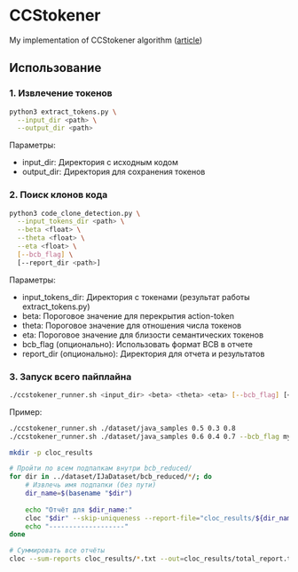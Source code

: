 # CCStokener

My implementation of CCStokener algorithm ([article](https://www.sciencedirect.com/science/article/abs/pii/S0164121223000134))

## Использование

### 1. Извлечение токенов
```bash
python3 extract_tokens.py \
  --input_dir <path> \
  --output_dir <path>
```

Параметры:
- input_dir: Директория с исходным кодом
- output_dir: Директория для сохранения токенов

### 2. Поиск клонов кода

```bash
python3 code_clone_detection.py \
  --input_tokens_dir <path> \
  --beta <float> \
  --theta <float> \
  --eta <float> \
  [--bcb_flag] \
  [--report_dir <path>]
```

Параметры:
- input_tokens_dir: Директория с токенами (результат работы extract_tokens.py)
- beta: Пороговое значение для перекрытия action-token
- theta: Пороговое значение для отношения числа токенов 
- eta: Пороговое значение для близости семантических токенов
- bcb_flag (опционально): Использовать формат BCB в отчете
- report_dir (опционально): Директория для отчета и результатов

### 3. Запуск всего пайплайна

```bash
./ccstokener_runner.sh <input_dir> <beta> <theta> <eta> [--bcb_flag] [<report_dir>]
```

Пример:
```bash
./ccstokener_runner.sh ./dataset/java_samples 0.5 0.3 0.8
./ccstokener_runner.sh ./dataset/java_samples 0.6 0.4 0.7 --bcb_flag my_custom_report
```


```bash
mkdir -p cloc_results

# Пройти по всем подпапкам внутри bcb_reduced/
for dir in ../dataset/IJaDataset/bcb_reduced/*/; do
    # Извлечь имя подпапки (без пути)
    dir_name=$(basename "$dir")
    
    echo "Отчёт для $dir_name:"
    cloc "$dir" --skip-uniqueness --report-file="cloc_results/${dir_name}_report.txt"
    echo "-------------------"
done

# Суммировать все отчёты
cloc --sum-reports cloc_results/*.txt --out=cloc_results/total_report.txt
```
